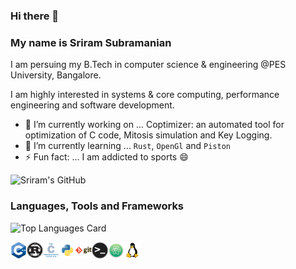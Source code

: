 ### Hi there 👋
### My name is Sriram Subramanian

I am persuing my B.Tech in computer science & engineering @PES University, Bangalore.

I am highly interested in systems & core computing, performance engineering and software development.

- 🔭 I’m currently working on ... Coptimizer: an automated tool for optimization of C code, Mitosis simulation and Key Logging.
- 🌱 I’m currently learning ... ```Rust```, ```OpenGl``` and ```Piston```
- ⚡ Fun fact: ... I am addicted to sports 😄 


![Sriram's GitHub](https://github-readme-stats.vercel.app/api?username=sriram1999s&count_private=true&show_icons=true&theme=blue-green)

### Languages, Tools and Frameworks
![Top Languages Card](https://github-readme-stats.vercel.app/api/top-langs/?username=sriram1999s&layout=compact&hide=javascript,html,css,php&theme=blue-green)

<img align="left" alt="Cpp" width="26px" src="https://raw.githubusercontent.com/github/explore/master/topics/cpp/cpp.png" />
<img align="left" alt="Rust" width="26px" src="https://raw.githubusercontent.com/github/explore/master/topics/rust/rust.png" />
<img align="left" alt="C" width="26px" src="https://raw.githubusercontent.com/github/explore/master/topics/c/c.png" />
<img align="left" alt="Python" width="26px" src="https://raw.githubusercontent.com/github/explore/master/topics/python/python.png" />
<img align="left" alt="Git" width="26px" src="https://raw.githubusercontent.com/github/explore/master/topics/git/git.png" />
<img align="left" alt="Terminal" width="26px" src="https://raw.githubusercontent.com/github/explore/master/topics/terminal/terminal.png" />
<img align="left" alt="Atom" width="26px" src="https://raw.githubusercontent.com/github/explore/master/topics/atom/atom.png" />
<img align="left" alt="Linux" width="26px" src="https://raw.githubusercontent.com/github/explore/master/topics/linux/linux.png" />



<!--
**sriram1999s/sriram1999s** is a ✨ _special_ ✨ repository because its `README.md` (this file) appears on your GitHub profile.

Here are some ideas to get you started:

- 🔭 I’m currently working on ...
- 🌱 I’m currently learning ...
- 👯 I’m looking to collaborate on ...
- 🤔 I’m looking for help with ...
- 💬 Ask me about ...
- 📫 How to reach me: ...
- 😄 Pronouns: ...
- ⚡ Fun fact: ...
-->
